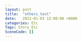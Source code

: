 ```yaml
---
layout: post
title:  "others_test"
date:   2021-01-03 12:00:00 +0000
categories: Etc
Tags: Story Etc
SceneCode: []
---
```


